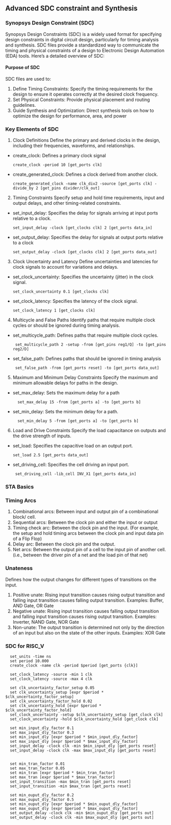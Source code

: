 ## Advanced SDC constraint and Synthesis 
### Synopsys Design Constraint (SDC) 
Synopsys Design Constraints (SDC) is a widely used format for specifying design constraints in digital circuit design, particularly for timing analysis and synthesis. SDC files provide a standardized way to communicate the timing and physical constraints of a design to Electronic Design Automation (EDA) tools. Here’s a detailed overview of SDC:
#### Purpose of SDC
SDC files are used to:

1. Define Timing Constraints: Specify the timing requirements for the design to ensure it operates correctly at the desired clock frequency.
2. Set Physical Constraints: Provide physical placement and routing guidelines.
3. Guide Synthesis and Optimization: Direct synthesis tools on how to optimize the design for performance, area, and power

### Key Elements of SDC
1. Clock Definitions
Define the primary and derived clocks in the design, including their frequencies, waveforms, and relationships.

* create_clock: Defines a primary clock signal

      create_clock -period 10 [get_ports clk]
  
* create_generated_clock: Defines a clock derived from another clock.
    
      create_generated_clock -name clk_div2 -source [get_ports clk] -divide_by 2 [get_pins divider/clk_out]

2. Timing Constraints
Specify setup and hold time requirements, input and output delays, and other timing-related constraints.

* set_input_delay: Specifies the delay for signals arriving at input ports relative to a clock.

      set_input_delay -clock [get_clocks clk] 2 [get_ports data_in]
  
* set_output_delay: Specifies the delay for signals at output ports relative to a clock

      set_output_delay -clock [get_clocks clk] 2 [get_ports data_out]

3. Clock Uncertainty and Latency
Define uncertainties and latencies for clock signals to account for variations and delays.

* set_clock_uncertainty: Specifies the uncertainty (jitter) in the clock signal.

      set_clock_uncertainty 0.1 [get_clocks clk]

* set_clock_latency: Specifies the latency of the clock signal.

      set_clock_latency 1 [get_clocks clk]

4. Multicycle and False Paths
Identify paths that require multiple clock cycles or should be ignored during timing analysis.

* set_multicycle_path: Defines paths that require multiple clock cycles.

       set_multicycle_path 2 -setup -from [get_pins reg1/Q] -to [get_pins reg2/D]

* set_false_path: Defines paths that should be ignored in timing analysis

       set_false_path -from [get_ports reset] -to [get_ports data_out]

5. Maximum and Minimum Delay Constraints
Specify the maximum and minimum allowable delays for paths in the design.

* set_max_delay: Sets the maximum delay for a path

        set_max_delay 15 -from [get_ports a] -to [get_ports b]

* set_min_delay: Sets the minimum delay for a path.

        set_min_delay 5 -from [get_ports a] -to [get_ports b]

6. Load and Drive Constraints
Specify the load capacitance on outputs and the drive strength of inputs.

* set_load: Specifies the capacitive load on an output port.

      set_load 2.5 [get_ports data_out]

* set_driving_cell: Specifies the cell driving an input port.

       set_driving_cell -lib_cell INV_X1 [get_ports data_in]



   
### STA Basics
### Timing Arcs 
1. Combinational arcs: Between input and output pin of a combinational block/ cell.
2. Sequential arcs: Between the clock pin and either the input or output
3. Timing check arc: Between the clock pin and the input. (For example, the setup and hold timing arcs between the clock pin and input data pin of a Flip Flop)
4. Delay arc: Between the clock pin and the output.
5. Net arcs: Between the output pin of a cell to the input pin of another cell. (i.e., between the driver pin of a net and the load pin of that net)

### Unateness
Defines how the output changes for different types of transitions on the input.

1. Positive unate: Rising input transition causes rising output transition and falling input transition causes falling output transition.
Examples: Buffer, AND Gate, OR Gate
2. Negative unate: Rising input transition causes falling output transition and falling input transition causes rising output transition.
Examples: Inverter, NAND Gate, NOR Gate
3. Non-unate: The output transition is determined not only by the direction of an input but also on the state of the other inputs.
Examples: XOR Gate


### SDC for RISC_V

      set_units -time ns
      set period 10.000
      create_clock -name clk -period $period [get_ports {clk}]
      
      set_clock_latency -source -min 1 clk
      set_clock_latency -source -max 4 clk
      
      set clk_uncertainty_factor_setup 0.05
      set clk_uncertainty_setup [expr $period * $clk_uncertainty_factor_setup]
      set clk_uncertainty_factor_hold 0.02
      set clk_uncertainty_hold [expr $period * $clk_uncertainty_factor_hold]
      set_clock_uncertainty -setup $clk_uncertainty_setup [get_clock clk]
      set_clock_uncertainty -hold $clk_uncertainty_hold [get_clock clk]
      
      set min_input_dly_factor 0.1
      set max_input_dly_factor 0.3
      set min_input_dly [expr $period * $min_input_dly_factor]
      set max_input_dly [expr $period * $max_input_dly_factor]
      set_input_delay -clock clk -min $min_input_dly [get_ports reset]
      set_input_delay -clock clk -max $max_input_dly [get_ports reset]
      
      
      set min_tran_factor 0.01
      set max_tran_factor 0.05
      set min_tran [expr $period * $min_tran_factor]
      set max_tran [expr $period * $max_tran_factor]
      set_input_transition -max $min_tran [get_ports reset]
      set_input_transition -min $max_tran [get_ports reset] 
      
      set min_ouput_dly_factor 0.2
      set max_ouput_dly_factor 0.5
      set min_ouput_dly [expr $period * $min_ouput_dly_factor]
      set max_ouput_dly [expr $period * $max_ouput_dly_factor]
      set_output_delay -clock clk -min $min_ouput_dly [get_ports out]
      set_output_delay -clock clk -min $max_ouput_dly [get_ports out]
